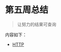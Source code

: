 # 第五周总结

> 让努力的结果可查询

内容如下：

* [HTTP](https://github.com/lhj767382286/Frontend-01-Template/blob/master/week05/BrowserHTTP_01.md)
